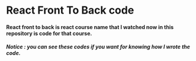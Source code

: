 # React Front To Back code

#### React front to back is react course name that I watched now in this repository is code for that course.

##### Notice : you can see these codes if you want for knowing how I wrote the code.
